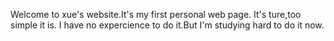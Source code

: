 Welcome to xue's website.It's my first personal web page.
It's ture,too simple it is.
I have no expercience to do it.But I'm studying hard to do it now.
